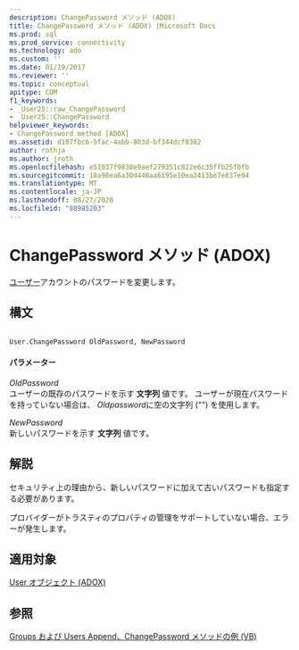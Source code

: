 ```yaml
---
description: ChangePassword メソッド (ADOX)
title: ChangePassword メソッド (ADOX) |Microsoft Docs
ms.prod: sql
ms.prod_service: connectivity
ms.technology: ado
ms.custom: ''
ms.date: 01/19/2017
ms.reviewer: ''
ms.topic: conceptual
apitype: COM
f1_keywords:
- _User25::raw_ChangePassword
- _User25::ChangePassword
helpviewer_keywords:
- ChangePassword method [ADOX]
ms.assetid: d187fbc6-5fac-4abb-803d-bf344dcf0302
author: rothja
ms.author: jroth
ms.openlocfilehash: e51037f9838e9aef279351c822e6c35ffb25f0fb
ms.sourcegitcommit: 18a98ea6a30d448aa6195e10ea2413be7e837e94
ms.translationtype: MT
ms.contentlocale: ja-JP
ms.lasthandoff: 08/27/2020
ms.locfileid: "88985203"
---
```

# <a name="changepassword-method-adox"></a>ChangePassword メソッド (ADOX)
[ユーザー](./user-object-adox.md)アカウントのパスワードを変更します。  
  
## <a name="syntax"></a>構文  
  
```  
  
User.ChangePassword OldPassword, NewPassword  
```  
  
#### <a name="parameters"></a>パラメーター  
 *OldPassword*  
 ユーザーの既存のパスワードを示す **文字列** 値です。 ユーザーが現在パスワードを持っていない場合は、 *Oldpassword*に空の文字列 ("") を使用します。  
  
 *NewPassword*  
 新しいパスワードを示す **文字列** 値です。  
  
## <a name="remarks"></a>解説  
 セキュリティ上の理由から、新しいパスワードに加えて古いパスワードも指定する必要があります。  
  
 プロバイダーがトラスティのプロパティの管理をサポートしていない場合、エラーが発生します。  
  
## <a name="applies-to"></a>適用対象  
 [User オブジェクト (ADOX)](./user-object-adox.md)  
  
## <a name="see-also"></a>参照  
 [Groups および Users Append、ChangePassword メソッドの例 (VB)](./groups-and-users-append-changepassword-methods-example-vb.md)